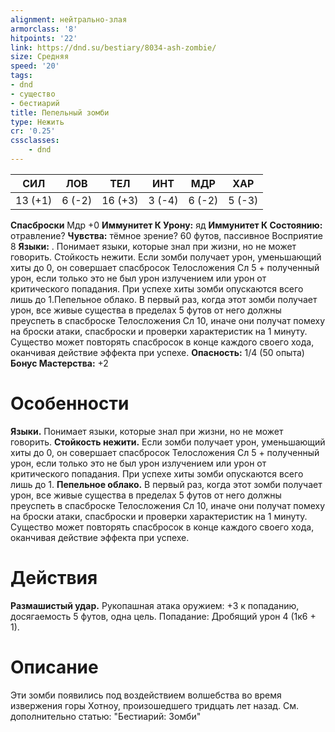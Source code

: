 ```yaml
---
alignment: нейтрально-злая
armorclass: '8'
hitpoints: '22'
link: https://dnd.su/bestiary/8034-ash-zombie/
size: Средняя
speed: '20'
tags:
- dnd
- существо
- бестиарий
title: Пепельный зомби
type: Нежить
cr: '0.25'
cssclasses:
    - dnd
---
```



| СИЛ | ЛОВ | ТЕЛ | ИНТ | МДР | ХАР |
|---|---|---|---|---|---|
| 13 (+1) | 6 (-2) | 16 (+3) | 3 (-4) | 6 (-2) | 5 (-3) |
**Спасброски** Мдр +0
**Иммунитет К Урону:** яд
**Иммунитет К Состоянию:** отравление?
**Чувства:** тёмное зрение? 60 футов, пассивное Восприятие 8
**Языки:** . Понимает языки, которые знал при жизни, но не может говорить.
Стойкость нежити. Если зомби получает урон, уменьшающий хиты до 0, он совершает спасбросок Телосложения Сл 5 + полученный урон, если только это не был урон излучением или урон от критического попадания. При успехе хиты зомби опускаются всего лишь до 1.Пепельное облако. В первый раз, когда этот зомби получает урон, все живые существа в пределах 5 футов от него должны преуспеть в спасброске Телосложения Сл 10, иначе они получат помеху на броски атаки, спасброски и проверки характеристик на 1 минуту. Существо может повторять спасбросок в конце каждого своего хода, оканчивая действие эффекта при успехе.
**Опасность:** 1/4 (50 опыта)
**Бонус Мастерства:** +2


# Особенности
**Языки.** Понимает языки, которые знал при жизни, но не может говорить.
**Стойкость нежити.** Если зомби получает урон, уменьшающий хиты до 0, он совершает спасбросок Телосложения Сл 5 + полученный урон, если только это не был урон излучением или урон от критического попадания. При успехе хиты зомби опускаются всего лишь до 1.
**Пепельное облако.** В первый раз, когда этот зомби получает урон, все живые существа в пределах 5 футов от него должны преуспеть в спасброске Телосложения Сл 10, иначе они получат помеху на броски атаки, спасброски и проверки характеристик на 1 минуту. Существо может повторять спасбросок в конце каждого своего хода, оканчивая действие эффекта при успехе.


# Действия
**Размашистый удар.** Рукопашная атака оружием: +3 к попаданию, досягаемость 5 футов, одна цель. Попадание: Дробящий урон 4 (1к6 + 1).


# Описание
Эти зомби появились под воздействием волшебства во время извержения горы Хотноу, произошедшего тридцать лет назад. См. дополнительно статью: "Бестиарий: Зомби"